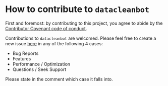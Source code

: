 # How to contribute to ``datacleanbot``

First and foremost: by contributing to this project, you agree to abide by the [Contributor Covenant code of conduct](https://www.contributor-covenant.org/).

Contributions to ``datacleanbot`` are welcomed. Please feel free to create a new issue [here](https://github.com/Ji-Zhang/datacleanbot/issues) in any of the following 4 cases:
    
* Bug Reports
* Features
* Performance / Optimization
* Questions / Seek Support

Please state in the comment which case it falls into.
